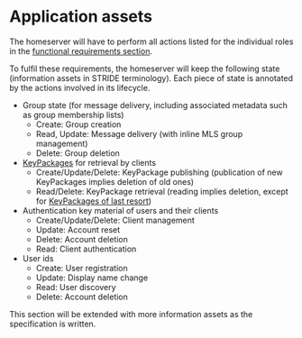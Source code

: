# Application assets

The homeserver will have to perform all actions listed for the individual roles in the [functional requirements section](../../functional_requirements.md).

To fulfil these requirements, the homeserver will keep the following state (information assets in STRIDE terminology). Each piece of state is annotated by the actions involved in its lifecycle.

* Group state (for message delivery, including associated metadata such as group membership lists)
    * Create: Group creation
    * Read, Update: Message delivery (with inline MLS group management)
    * Delete: Group deletion
* [KeyPackages](https://www.ietf.org/archive/id/draft-ietf-mls-protocol-16.html#name-key-packages) for retrieval by clients
    * Create/Update/Delete: KeyPackage publishing (publication of new KeyPackages implies deletion of old ones)
    * Read/Delete: KeyPackage retrieval (reading implies deletion, except for [KeyPackages of last resort](https://www.ietf.org/archive/id/draft-ietf-mls-protocol-16.html#name-keypackage-reuse))
* Authentication key material of users and their clients
    * Create/Update/Delete: Client management
    * Update: Account reset
    * Delete: Account deletion
    * Read: Client authentication
* User ids
    * Create: User registration
    * Update: Display name change
    * Read: User discovery
    * Delete: Account deletion

This section will be extended with more information assets as the specification is written.